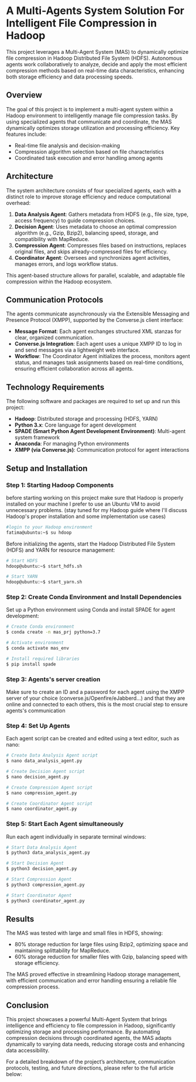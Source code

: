 # A Multi-Agents System Solution For Intelligent File Compression in Hadoop

This project leverages a Multi-Agent System (MAS) to dynamically optimize file compression in Hadoop Distributed File System (HDFS). Autonomous agents work collaboratively to analyze, decide and apply the most efficient compression methods based on real-time data characteristics, enhancing both storage efficiency and data processing speeds.

## Overview
The goal of this project is to implement a multi-agent system within a Hadoop environment to intelligently manage file compression tasks. By using specialized agents that communicate and coordinate, the MAS dynamically optimizes storage utilization and processing efficiency. 
Key features include:
- Real-time file analysis and decision-making
- Compression algorithm selection based on file characteristics
- Coordinated task execution and error handling among agents

## Architecture
The system architecture consists of four specialized agents, each with a distinct role to improve storage efficiency and reduce computational overhead:

1. **Data Analysis Agent**: Gathers metadata from HDFS (e.g., file size, type, access frequency) to guide compression choices.
2. **Decision Agent**: Uses metadata to choose an optimal compression algorithm (e.g., Gzip, Bzip2), balancing speed, storage, and compatibility with MapReduce.
3. **Compression Agent**: Compresses files based on instructions, replaces original files, and skips already-compressed files for efficiency.
4. **Coordinator Agent**: Oversees and synchronizes agent activities, manages errors, and logs workflow status. 

This agent-based structure allows for parallel, scalable, and adaptable file compression within the Hadoop ecosystem.

## Communication Protocols
The agents communicate asynchronously via the Extensible Messaging and Presence Protocol (XMPP), supported by the Converse.js client interface:

- **Message Format**: Each agent exchanges structured XML stanzas for clear, organized communication.
- **Converse.js Integration**: Each agent uses a unique XMPP ID to log in and send messages via a lightweight web interface.
- **Workflow**: The Coordinator Agent initializes the process, monitors agent status, and manages task assignments based on real-time conditions, ensuring efficient collaboration across all agents.

## Technology Requirements
The following software and packages are required to set up and run this project:

- **Hadoop**: Distributed storage and processing (HDFS, YARN)
- **Python 3.x**: Core language for agent development
- **SPADE (Smart Python Agent Development Environment)**: Multi-agent system framework
- **Anaconda**: For managing Python environments
- **XMPP (via Converse.js)**: Communication protocol for agent interactions

## Setup and Installation

### Step 1: Starting Hadoop Components
before starting working on this project make sure that Hadoop is properly installed on your machine I prefer to use an Ubuntu VM to avoid unnecessary problems. (stay tuned for my Hadoop guide where I'll discuss Hadoop's proper installation and some implementation use cases)
```bash
#login to your Hadoop environment
fatima@ubuntu:~$ su hdoop
```
Before initializing the agents, start the Hadoop Distributed File System (HDFS) and YARN for resource management:
```bash
# Start HDFS
hdoop@ubuntu:~$ start_hdfs.sh

# Start YARN
hdoop@ubuntu:~$ start_yarn.sh
```
### Step 2: Create Conda Environment and Install Dependencies
Set up a Python environment using Conda and install SPADE for agent development:
```bash
# Create Conda environment
$ conda create -n mas_prj python=3.7

# Activate environment
$ conda activate mas_env

# Install required libraries
$ pip install spade
```
### Step 3: Agents's server creation
Make sure to create an ID and a password for each agent using the XMPP server of your choice (converse.js/Openfire/eJabberd...) and that they are online and connected to each others, this is the most crucial step to ensure agents's communication 
### Step 4: Set Up Agents
Each agent script can be created and edited using a text editor, such as nano:
```bash
# Create Data Analysis Agent script
$ nano data_analysis_agent.py

# Create Decision Agent script
$ nano decision_agent.py

# Create Compression Agent script
$ nano compression_agent.py

# Create Coordinator Agent script
$ nano coordinator_agent.py
```
### Step 5: Start Each Agent simultaneously 
Run each agent individually in separate terminal windows:
```bash
# Start Data Analysis Agent
$ python3 data_analysis_agent.py

# Start Decision Agent
$ python3 decision_agent.py

# Start Compression Agent
$ python3 compression_agent.py

# Start Coordinator Agent
$ python3 coordinator_agent.py
```
## Results
The MAS was tested with large and small files in HDFS, showing:

- 80% storage reduction for large files using Bzip2, optimizing space and maintaining splittability for MapReduce.
- 60% storage reduction for smaller files with Gzip, balancing speed with storage efficiency.

The MAS proved effective in streamlining Hadoop storage management, with efficient communication and error handling ensuring a reliable file compression process.

## Conclusion
This project showcases a powerful Multi-Agent System that brings intelligence and efficiency to file compression in Hadoop, significantly optimizing storage and processing performance. By automating compression decisions through coordinated agents, the MAS adapts dynamically to varying data needs, reducing storage costs and enhancing data accessibility.

For a detailed breakdown of the project’s architecture, communication protocols, testing, and future directions, please refer to the full article below:



